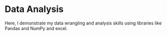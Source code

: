 # Data Analysis
Here, I demonstrate my data wrangling and analysis skills using libraries like Pandas and NumPy and excel.
